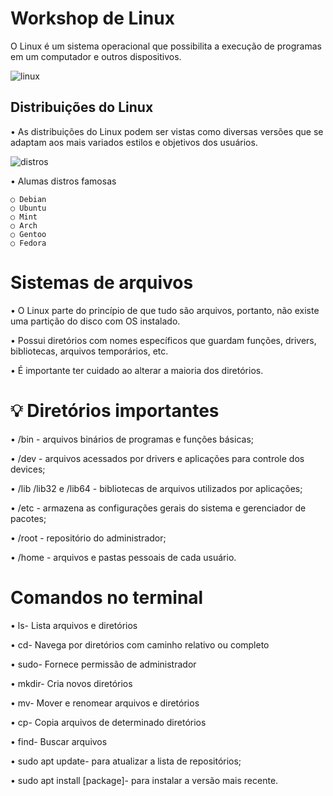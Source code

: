 # Workshop de Linux

O Linux é um sistema operacional que possibilita a execução de programas em um computador e outros dispositivos.
 
 ![linux](https://github.com/anajuliassc/EP-git/assets/105124468/ad54cfd3-7d55-475a-802e-1e65375ca64e)

## Distribuições do Linux

 • As distribuições do Linux podem ser vistas como diversas versões que se adaptam aos mais variados estilos e objetivos dos usuários.
 
 ![distros](https://github.com/anajuliassc/EP-git/assets/105124468/e90b1043-b7d2-4f69-bb40-72321f531f85)

 • Alumas distros famosas

    ○ Debian
    ○ Ubuntu
    ○ Mint
    ○ Arch
    ○ Gentoo
    ○ Fedora	
    
# Sistemas de arquivos

 • O Linux parte do princípio de que tudo são arquivos, portanto, não existe uma partição do disco com OS instalado.

 • Possui diretórios com nomes específicos que guardam funções, drivers, bibliotecas, arquivos temporários, etc.
 
 • É importante ter cuidado ao alterar a maioria dos diretórios. 
 
# :bulb: Diretórios importantes

 • /bin - arquivos binários de programas e funções básicas;
 
 • /dev - arquivos acessados por drivers e aplicações para controle dos devices;

• /lib /lib32 e /lib64 - bibliotecas de arquivos utilizados por aplicações;

• /etc - armazena as configurações gerais do sistema e gerenciador de pacotes;

• /root - repositório do administrador;

• /home - arquivos e pastas pessoais de cada usuário. 
 
# Comandos no terminal

 • ls- Lista arquivos e diretórios

• cd- Navega por diretórios com caminho relativo ou completo

• sudo- Fornece permissão de administrador

• mkdir- Cria novos diretórios 

• mv- Mover e renomear arquivos e diretórios

• cp- Copia arquivos de determinado diretórios

• find- Buscar arquivos 

• sudo apt update- para atualizar a lista de repositórios;

• sudo apt install [package]- para instalar a versão mais recente.


    
